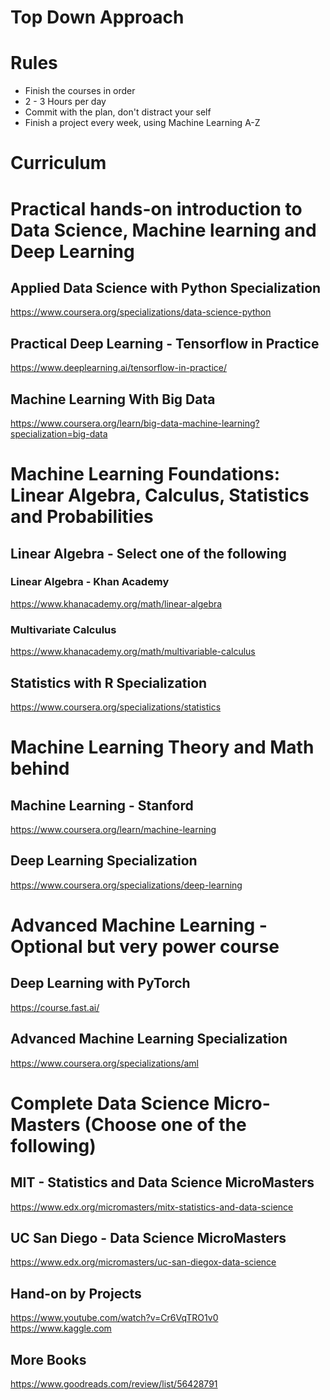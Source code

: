 # Top Down Approach

# Rules
- Finish the courses in order
- 2 - 3 Hours per day
- Commit with the plan, don't distract your self
- Finish a project every week, using Machine Learning A-Z 


# Curriculum


# Practical hands-on introduction to Data Science, Machine learning and Deep Learning

## Applied Data Science with Python Specialization
https://www.coursera.org/specializations/data-science-python

## Practical Deep Learning - Tensorflow in Practice
https://www.deeplearning.ai/tensorflow-in-practice/

## Machine Learning With Big Data
https://www.coursera.org/learn/big-data-machine-learning?specialization=big-data



# Machine Learning Foundations: Linear Algebra, Calculus, Statistics and Probabilities

## Linear Algebra - Select one of the following
### Linear Algebra - Khan Academy
https://www.khanacademy.org/math/linear-algebra

### Multivariate Calculus
https://www.khanacademy.org/math/multivariable-calculus

## Statistics with R Specialization
https://www.coursera.org/specializations/statistics



# Machine Learning Theory and Math behind
## Machine Learning - Stanford
https://www.coursera.org/learn/machine-learning

## Deep Learning Specialization
https://www.coursera.org/specializations/deep-learning


# Advanced Machine Learning - Optional but very power course
## Deep Learning with PyTorch
https://course.fast.ai/

## Advanced Machine Learning Specialization
https://www.coursera.org/specializations/aml


# Complete Data Science Micro-Masters (Choose one of the following)
## MIT - Statistics and Data Science MicroMasters
https://www.edx.org/micromasters/mitx-statistics-and-data-science

## UC San Diego - Data Science MicroMasters
https://www.edx.org/micromasters/uc-san-diegox-data-science


## Hand-on by Projects
https://www.youtube.com/watch?v=Cr6VqTRO1v0 <br/>
https://www.kaggle.com

## More Books
https://www.goodreads.com/review/list/56428791
